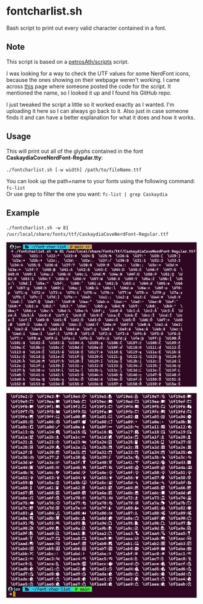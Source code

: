 # fontcharlist.sh

Bash script to print out every valid character contained in a font.

## Note

This script is based on a [petrosAth/scripts](https://github.com/petrosAth/scripts/blob/master/fontcharlist.sh) script.

I was looking for a way to check the UTF values for some NerdFont icons, because the ones showing on their webpage weren't working. I came across [this](https://unix.stackexchange.com/questions/595756/how-to-list-all-supported-glyphs-of-a-given-font) page where someone posted the code for the script. It mentioned the name, so I looked it up and I found his GitHub repo.

I just tweaked the script a little so it worked exactly as I wanted. I'm uploading it here so I can always go back to it. Also just in case someone finds it and can have a better explanation for what it does and how it works.

## Usage

This will print out all of the glyphs contained in the font **CaskaydiaCoveNerdFont-Regular.tty**:

`./fontcharlist.sh [-w width] /path/to/fileName.ttf`

You can look up the path+name to your fonts using the following command: `fc-list`  
Or use grep to filter the one you want: `fc-list | grep Caskaydia`

## Example

`./fontcharlist.sh -w 81 /usr/local/share/fonts/ttf/CaskaydiaCoveNerdFont-Regular.ttf`

<p align="center">
  <img src="./images/command-execution.png" alt="Command exacution of the script" width="600"/>
</p>

<p align="center">
  <img src="./images/icons-example.png" alt="Font icons showing" width="600"/>
</p>
